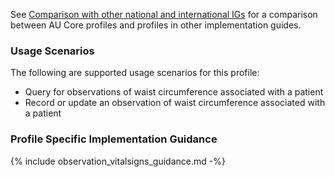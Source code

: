 See [Comparison with other national and international IGs](comparison.html) for a comparison between AU Core profiles and profiles in other implementation guides.

### Usage Scenarios

The following are supported usage scenarios for this profile:

- Query for observations of waist circumference associated with a patient
- Record or update an observation of waist circumference associated with a patient


### Profile Specific Implementation Guidance

{% include observation_vitalsigns_guidance.md -%}
